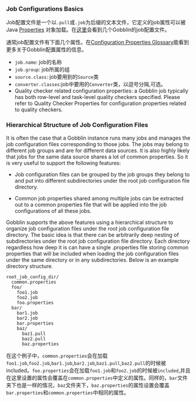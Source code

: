 ### Job Configurations Basics

Job配置文件是一个以`.pull`或`.job`为后缀的文本文件，它定义的job属性可以被Java [Properties](http://docs.oracle.com/javase/7/docs/api/java/util/Properties.html) 对象加载。在[这里](https://github.com/linkedin/gobblin/tree/master/gobblin-core/src/main/resources)会看到几个Gobblin的job配置文件。

通常job配置文件有下面几个属性。在[Configuration Properties Glossary](http://gobblin.readthedocs.io/en/latest/user-guide/Configuration-Properties-Glossary)能看到更多关于Gobblin配置属性的信息。

+ `job.name`: job的名称
+ `job.group`: job所属的组
+ `source.class`: job要用到的`Source`类
+ `converter.classes`:job中要用的`Converter`类，以逗号分隔,可选。
+ Quality checker related configuration properties: a Gobblin job typically has both row-level and task-level quality checkers specified. Please refer to Quality Checker Properties for configuration properties related to quality checkers.

### Hierarchical Structure of Job Configuration Files

It is often the case that a Gobblin instance runs many jobs and manages the job configuration files corresponding to those jobs. The jobs may belong to different job groups and are for different data sources. It is also highly likely that jobs for the same data source shares a lot of common properties. So it is very useful to support the following features:

+ Job configuration files can be grouped by the job groups they belong to and put into different subdirectories under the root job configuration file directory.

+ Common job properties shared among multiple jobs can be extracted out to a common properties file that will be applied into the job configurations of all these jobs.

Gobblin supports the above features using a hierarchical structure to organize job configuration files under the root job configuration file directory. The basic idea is that there can be arbitrarily deep nesting of subdirectories under the root job configuration file directory. Each directory regardless how deep it is can have a single .properties file storing common properties that will be included when loading the job configuration files under the same directory or in any subdirectories. Below is an example directory structure.

```
root_job_config_dir/
  common.properties
  foo/
    foo1.job
    foo2.job
    foo.properties
  bar/
    bar1.job
    bar2.job
    bar.properties
    baz/
      baz1.pull
      baz2.pull
      baz.properties
```

在这个例子中，`common.properties`会在加载`foo1.job`,`foo2.job`,`bar1.job`,`bar2.job`,`baz1.pull`,`baz2.pull`的时候被included。`foo.properties`会在加载`foo1.job`和`foo2.job`的时候被`included`,并且在这里设置的属性会覆盖在`common.properties`中定义的属性。同样的，`bar`文件夹下也是一样的情况，`baz`文件夹下，`baz.properties`的属性设置会覆盖`bar.properties`和`common.properties`中相同的属性。

